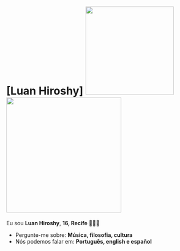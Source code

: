 # [Luan Hiroshy] <img src="https://karastone.files.wordpress.com/2014/12/pixel-lotus-for-skye.gif" width="230px"> <img src="https://www.themarysue.com/wp-content/uploads/2015/08/beyonce-water.gif" width="300px">


Eu sou <strong>Luan Hiroshy</strong>, <strong>16, Recife</strong> 👨🏻‍💻 

-  Pergunte-me sobre: <strong>Música, filosofia, cultura</strong>
-  Nós podemos falar em: <strong>Português, english e español </strong>
